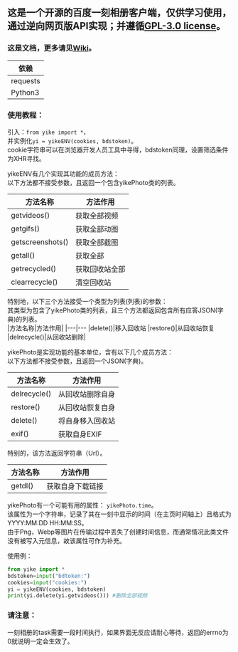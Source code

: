 ## 这是一个开源的百度一刻相册客户端，仅供学习使用，通过逆向网页版API实现；并遵循[GPL-3.0 license](https://github.com/hexin-lin-1024/yikeWebClientPython/blob/main/LICENSE)。  
### 这是文档，更多请见[Wiki](https://github.com/hexin-lin-1024/yikeWebClientPython/wiki)。  

|依赖|  
|---
|requests  
|Python3|
  
### 使用教程：
引入：`from yike import *`，  
并实例化`yi = yikeENV(cookies, bdstoken)`。  
cookie字符串可以在浏览器开发人员工具中寻得，bdstoken同理，设置筛选条件为XHR寻找。  
  
yikeENV有几个实现其功能的成员方法：  
以下方法都不接受参数，且返回一个包含yikePhoto类的列表。  

|方法名称|方法作用|
|---|---
|getvideos()|获取全部视频
|getgifs()|获取全部动图
|getscreenshots()|获取全部截图
|getall()|获取全部
|getrecycled()|获取回收站全部
|clearrecycle()|清空回收站|
  
特别地，以下三个方法接受一个类型为列表(列表)的参数：  
其类型为包含了yikePhoto类的列表，且三个方法都返回包含所有应答JSON(字典)的列表。  
|方法名称|方法作用|
|---|---
|delete()|移入回收站
|restore()|从回收站恢复
|delrecycle()|从回收站删除|
  
yikePhoto是实现功能的基本单位，含有以下几个成员方法：  
以下方法都不接受参数，且返回一个JSON(字典)。  
  
|方法名称|方法作用|
|---|---
|delrecycle()|从回收站删除自身
|restore()|从回收站恢复自身
|delete()|将自身移入回收站
|exif()|获取自身EXIF|
  
特别的，该方法返回字符串（Url）。  
  
|方法名称|方法作用|
|---|---
|getdl()|获取自身下载链接|
  
yikePhoto有一个可能有用的属性：  `yikePhoto.time`。  
该属性为一个字符串，记录了其在一刻中显示的时间（在主页时间轴上）且格式为YYYY:MM:DD HH:MM:SS。  
由于Png，Webp等图片在传输过程中丢失了创建时间信息，而通常情况此类文件没有被写入元信息，故该属性可作为补充。  

使用例：

```Python
from yike import *  
bdstoken=input("bdtoken:")  
cookies=input("cookies:")  
yi = yikeENV(cookies, bdstoken)  
print(yi.delete(yi.getvideos())) #删除全部视频  
```
  
### 请注意：  
一刻相册的task需要一段时间执行，如果界面无反应请耐心等待，返回的errno为0就说明一定会生效了。
